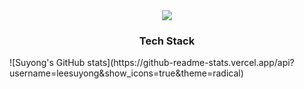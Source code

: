 <div align="center">
  <img src="https://capsule-render.vercel.app/api?type=venom&color=auto&height=300&section=header&text=Suyong's%20GitHub&fontSize=90" />
</div>

<h3 align="center">Tech Stack</h3>
<div align="center">
</div>
![Suyong's GitHub stats](https://github-readme-stats.vercel.app/api?username=leesuyong&show_icons=true&theme=radical)
